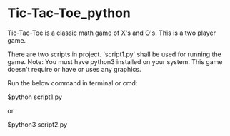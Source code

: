 # Tic-Tac-Toe_python
Tic-Tac-Toe is a classic math game of X's and O's. This is a two player game.

There are two scripts in project. 'script1.py' shall be used for running the game.
Note: You must have python3 installed on your system.
      This game doesn't require or have or uses any graphics.
      
Run the below command in terminal or cmd:

  $python script1.py
  
  or 
  
  $python3 script2.py
